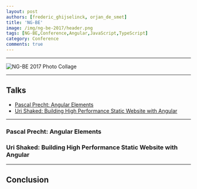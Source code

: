 ```yaml
---
layout: post
authors: [frederic_ghijselinck, orjan_de_smet]
title: 'NG-BE'
image: /img/ng-be-2017/header.png
tags: [NG-BE,Conference,Angular,JavaScript,TypeScript]
category: Conference
comments: true
---
```


****

<img class="image fit" src="{{ '/img/ng-be-2017/ng-be-2017-collage.jpg' | prepend: site.baseurl }}" alt="NG-BE 2017 Photo Collage" />

****

## Talks

* [Pascal Precht: Angular Elements](#pascal-precht-angular-elements)
* [Uri Shaked: Building High Performance Static Website with Angular](#uri-shaked-building-high-performance-static-website-with-angular)

****

### Pascal Precht: Angular Elements





### Uri Shaked: Building High Performance Static Website with Angular





****

## Conclusion




